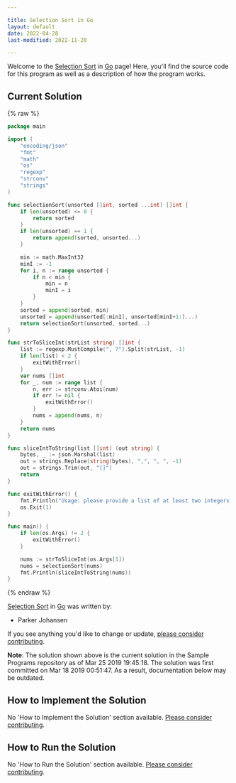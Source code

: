 ```yaml
---

title: Selection Sort in Go
layout: default
date: 2022-04-28
last-modified: 2022-11-20

---
```


Welcome to the [Selection Sort](https://sampleprograms.io/projects/selection-sort) in [Go](https://sampleprograms.io/languages/go) page! Here, you'll find the source code for this program as well as a description of how the program works.

## Current Solution

{% raw %}

```go
package main

import (
	"encoding/json"
	"fmt"
	"math"
	"os"
	"regexp"
	"strconv"
	"strings"
)

func selectionSort(unsorted []int, sorted ...int) []int {
	if len(unsorted) <= 0 {
		return sorted
	}
	if len(unsorted) == 1 {
		return append(sorted, unsorted...)
	}

	min := math.MaxInt32
	minI := -1
	for i, n := range unsorted {
		if n < min {
			min = n
			minI = i
		}
	}
	sorted = append(sorted, min)
	unsorted = append(unsorted[:minI], unsorted[minI+1:]...)
	return selectionSort(unsorted, sorted...)
}

func strToSliceInt(strList string) []int {
	list := regexp.MustCompile(", ?").Split(strList, -1)
	if len(list) < 2 {
		exitWithError()
	}
	var nums []int
	for _, num := range list {
		n, err := strconv.Atoi(num)
		if err != nil {
			exitWithError()
		}
		nums = append(nums, n)
	}
	return nums
}

func sliceIntToString(list []int) (out string) {
	bytes, _ := json.Marshal(list)
	out = strings.Replace(string(bytes), ",", ", ", -1)
	out = strings.Trim(out, "[]")
	return
}

func exitWithError() {
	fmt.Println("Usage: please provide a list of at least two integers to sort in the format \"1, 2, 3, 4, 5\"")
	os.Exit(1)
}

func main() {
	if len(os.Args) != 2 {
		exitWithError()
	}

	nums := strToSliceInt(os.Args[1])
	nums = selectionSort(nums)
	fmt.Println(sliceIntToString(nums))
}
```

{% endraw %}

[Selection Sort](https://sampleprograms.io/projects/selection-sort) in [Go](https://sampleprograms.io/languages/go) was written by:

- Parker Johansen

If you see anything you'd like to change or update, [please consider contributing](https://github.com/TheRenegadeCoder/sample-programs).

**Note**: The solution shown above is the current solution in the Sample Programs repository as of Mar 25 2019 19:45:18. The solution was first committed on Mar 18 2019 00:51:47. As a result, documentation below may be outdated.

## How to Implement the Solution

No 'How to Implement the Solution' section available. [Please consider contributing](https://github.com/TheRenegadeCoder/sample-programs-website).

## How to Run the Solution

No 'How to Run the Solution' section available. [Please consider contributing](https://github.com/TheRenegadeCoder/sample-programs-website).